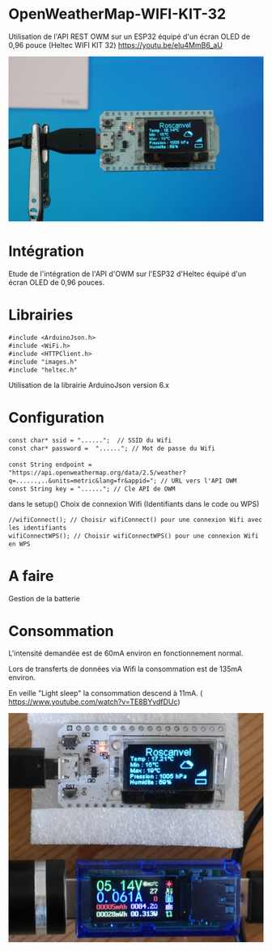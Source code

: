# OpenWeatherMap-WIFI-KIT-32
Utilisation de l'API REST OWM sur un ESP32 équipé d'un écran OLED de 0,96 pouce (Heltec WIFI KIT 32)
https://youtu.be/elu4MmB6_aU

![01](./images/01.jpg)

# Intégration
Etude de l'intégration de l'API d'OWM sur l'ESP32 d'Heltec équipé d'un écran OLED de 0,96 pouces.

# Librairies
```
#include <ArduinoJson.h>
#include <WiFi.h>
#include <HTTPClient.h>
#include "images.h"
#include "heltec.h"
```
Utilisation de la librairie ArduinoJson version 6.x

# Configuration
```
const char* ssid = "......";  // SSID du Wifi
const char* password =  "......"; // Mot de passe du Wifi
 
const String endpoint = "https://api.openweathermap.org/data/2.5/weather?q=......,..&units=metric&lang=fr&appid="; // URL vers l'API OWM
const String key = "......"; // Cle API de OWM
```
dans le setup()
Choix de connexion Wifi (Identifiants dans le code ou WPS)
```
//wifiConnect(); // Choisir wifiConnect() pour une connexion Wifi avec les identifiants
wifiConnectWPS(); // Choisir wifiConnectWPS() pour une connexion Wifi en WPS
```

# A faire
Gestion de la batterie



# Consommation

L'intensité demandée est de 60mA environ en fonctionnement normal.

Lors de transferts de données via Wifi la consommation est de 135mA environ.

En veille "Light sleep" la consommation descend à 11mA. ( https://www.youtube.com/watch?v=TE8BYvdfDUc)

![02](./images/02.jpg)
